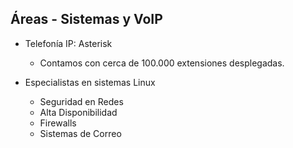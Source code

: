 ## Áreas - Sistemas y VoIP

* Telefonía IP: Asterisk <!-- .element: class="fragment" data-fragment-index="1" -->
    * Contamos con cerca de 100.000 extensiones desplegadas.<!-- .element: class="fragment" data-fragment-index="1" -->

* Especialistas en sistemas Linux <!-- .element: class="fragment" data-fragment-index="2" -->
    * Seguridad en Redes<!-- .element: class="fragment" data-fragment-index="2" -->
    * Alta Disponibilidad<!-- .element: class="fragment" data-fragment-index="2" -->
    * Firewalls<!-- .element: class="fragment" data-fragment-index="2" -->
    * Sistemas de Correo<!-- .element: class="fragment" data-fragment-index="2" -->


